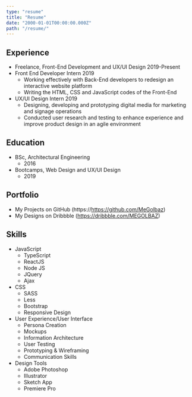 ```yaml
---
type: "resume"
title: "Resume"
date: "2000-01-01T00:00:00.000Z"
path: "/resume/"
---
```


## Experience
- Freelance, Front-End Development and UX/UI Design 2019-Present
- Front End Developer Intern 2019
  - Working effectively with Back-End developers to redesign an interactive website platform
  - Writing the HTML, CSS and JavaScript codes of the Front-End
- UX/UI Design Intern 2019
  - Designing, developing and prototyping digital media for marketing and signage operations
  - Conducted user research and testing to enhance experience and improve product design in an agile environment

## Education
- BSc, Architectural Engineering
  - 2016
- Bootcamps, Web Design and UX/UI Design
  - 2019

## Portfolio
- My Projects on GitHub (https://https://github.com/MeGolbaz)
- My Designs on Dribbble (https://dribbble.com/MEGOLBAZ)


## Skills
- JavaScript
  - TypeScript
  - ReactJS
  - Node JS
  - JQuery
  - Ajax
- CSS
  - SASS
  - Less
  - Bootstrap
  - Responsive Design
- User Experience/User Interface
  - Persona Creation
  - Mockups
  - Information Architecture
  - User Testing
  - Prototyping & Wireframing
  - Communication Skills
- Design Tools
  - Adobe Photoshop
  - Illustrator
  - Sketch App
  - Premiere Pro  
  
